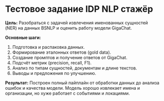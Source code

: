 # Тестовое задание IDP NLP стажёр

**Цель:**
Разобраться с задачей извлечения именованных сущностей (NER) на данных BSNLP и оценить работу модели GigaChat.

**Основные шаги:**

1. Подготовка и распаковка данных.
2. Формирование эталонных ответов (gold data).
3. Создание промптов и получение ответов от GigaChat.
4. Подсчёт метрик (precision, recall, F1).
5. Анализ по типам сущностей, документам и длине текстов.
6. Выводы и предложения по улучшению.

**Результат:**
Построен полный пайплайн от обработки данных до анализа ошибок и качества модели.
Модель хорошо извлекает имена и организации, но хуже работает с событиями и локациями.
